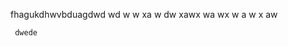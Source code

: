 fhagukdhwvbduagdwd
 wd
  w
   w
   xa
    w
    dw xawx wa 
    wx
    w a
    w
    x 
    aw

     dwede
